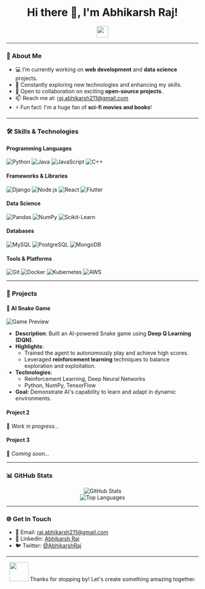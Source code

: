 <h1 align="center">Hi there 👋, I'm Abhikarsh Raj!</h1>
<p align="center">
  <img src="https://media.giphy.com/media/hvRJCLFzcasrR4ia7z/giphy.gif" width="30px">
</p>

---

### 🌟 About Me
- 💻 I’m currently working on **web development** and **data science** projects.
- 🌱 Constantly exploring new technologies and enhancing my skills.
- 👯 Open to collaboration on exciting **open-source projects**.
- 📫 Reach me at: [raj.abhikarsh211@gmail.com](mailto:raj.abhikarsh211@gmail.com)
- ⚡ Fun fact: I'm a huge fan of **sci-fi movies and books**!

---

### 🛠️ Skills & Technologies
#### Programming Languages
![Python](https://img.shields.io/badge/Python-3776AB?style=for-the-badge&logo=python&logoColor=white)
![Java](https://img.shields.io/badge/Java-007396?style=for-the-badge&logo=java&logoColor=white)
![JavaScript](https://img.shields.io/badge/JavaScript-F7DF1E?style=for-the-badge&logo=javascript&logoColor=black)
![C++](https://img.shields.io/badge/C++-00599C?style=for-the-badge&logo=cplusplus&logoColor=white)

#### Frameworks & Libraries
![Django](https://img.shields.io/badge/Django-092E20?style=for-the-badge&logo=django&logoColor=white)
![Node.js](https://img.shields.io/badge/Node.js-339933?style=for-the-badge&logo=nodedotjs&logoColor=white)
![React](https://img.shields.io/badge/React-61DAFB?style=for-the-badge&logo=react&logoColor=black)
![Flutter](https://img.shields.io/badge/Flutter-02569B?style=for-the-badge&logo=flutter&logoColor=white)

#### Data Science
![Pandas](https://img.shields.io/badge/Pandas-150458?style=for-the-badge&logo=pandas&logoColor=white)
![NumPy](https://img.shields.io/badge/NumPy-013243?style=for-the-badge&logo=numpy&logoColor=white)
![Scikit-Learn](https://img.shields.io/badge/Scikit--Learn-F7931E?style=for-the-badge&logo=scikit-learn&logoColor=white)

#### Databases
![MySQL](https://img.shields.io/badge/MySQL-4479A1?style=for-the-badge&logo=mysql&logoColor=white)
![PostgreSQL](https://img.shields.io/badge/PostgreSQL-336791?style=for-the-badge&logo=postgresql&logoColor=white)
![MongoDB](https://img.shields.io/badge/MongoDB-47A248?style=for-the-badge&logo=mongodb&logoColor=white)

#### Tools & Platforms
![Git](https://img.shields.io/badge/Git-F05032?style=for-the-badge&logo=git&logoColor=white)
![Docker](https://img.shields.io/badge/Docker-2496ED?style=for-the-badge&logo=docker&logoColor=white)
![Kubernetes](https://img.shields.io/badge/Kubernetes-326CE5?style=for-the-badge&logo=kubernetes&logoColor=white)
![AWS](https://img.shields.io/badge/AWS-232F3E?style=for-the-badge&logo=amazonaws&logoColor=white)

---

### 📂 Projects
#### 🐍 AI Snake Game
![Game Preview](https://media.giphy.com/media/l3vR1qkD9nA6xPYQs/giphy.gif)
- **Description**: Built an AI-powered Snake game using **Deep Q Learning (DQN)**.
- **Highlights**:
  - Trained the agent to autonomously play and achieve high scores.
  - Leveraged **reinforcement learning** techniques to balance exploration and exploitation.
- **Technologies**:
  - Reinforcement Learning, Deep Neural Networks
  - Python, NumPy, TensorFlow
- **Goal**: Demonstrate AI's capability to learn and adapt in dynamic environments.

#### Project 2
🔧 *Work in progress...*

#### Project 3
🔧 *Coming soon...*

---

### 📊 GitHub Stats
<p align="center">
  <img src="https://github-readme-stats.vercel.app/api?username=AbhikarshRaj&show_icons=true&theme=radical" alt="GitHub Stats">
  <br>
  <img src="https://github-readme-stats.vercel.app/api/top-langs/?username=AbhikarshRaj&layout=compact&theme=radical" alt="Top Languages">
</p>

---

### 🌐 Get In Touch
- 📧 Email: [raj.abhikarsh211@gmail.com](mailto:raj.abhikarsh211@gmail.com)
- 💼 LinkedIn: [Abhikarsh Raj](https://www.linkedin.com/in/abhikarshraj)
- 🐦 Twitter: [@AbhikarshRaj](https://twitter.com/AbhikarshRaj)

---

<p align="center">
  <img src="https://media.giphy.com/media/jt7bAtEijhurmWAr4v/giphy.gif" width="50">
  Thanks for stopping by! Let's create something amazing together.
</p>
